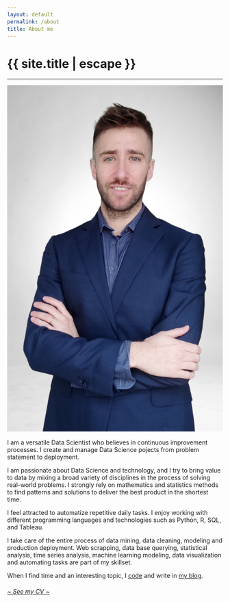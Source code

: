 ```yaml
---
layout: default
permalink: /about
title: About me
---
```


<h1 class="text-center title">{{ site.title | escape }}</h1>
<hr class="title mb-5">
<div class="row">
  <div class="col-lg-3 col-md-4 col-sm-4 col-xs-12">
    <img src="/img/MartinBerdini.jpg" alt="Martin Berdini Mateo" class="martin-img">
  </div>

  <div class="col-lg-9 col-md-8 col-sm-8 col-xs-12">
    <div class="mb-2">
      <p>
        I am a versatile Data Scientist who believes in continuous improvement processes. I create and manage Data Science pojects from problem statement to deployment.
      </p>
      <p>
        I am passionate about Data Science and technology, and I try to bring value to data by mixing a broad variety of disciplines in the process of solving real-world problems. I strongly rely on mathematics and statistics methods to find patterns and solutions to deliver the best product in the shortest time.
      </p>
      <p>
        I feel attracted to automatize repetitive daily tasks. I enjoy working with different programming languages and technologies such as Python, R, SQL, and Tableau.
      </p>
      <p>
        I take care of the entire process of data mining, data cleaning, modeling and production deployment. Web scrapping, data base querying, statistical analysis, time series analysis, machine learning modeling, data visualization and automating tasks are part of my skillset.
      </p>
      <p>
        When I find time and an interesting topic, I <a href="https://github.com/chiflmas">code</a> and write in <a href="/blog">my blog</a>.
      </p>
      <h6 class="mt-4"><a href="/cv">~ See my CV ~</a></h6>
    </div>
  </div>
</div>